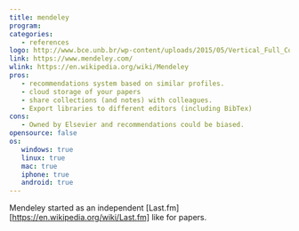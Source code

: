 ```yaml
---
title: mendeley 
program:
categories:
   - references
logo: http://www.bce.unb.br/wp-content/uploads/2015/05/Vertical_Full_Color_0.png
link: https://www.mendeley.com/
wlink: https://en.wikipedia.org/wiki/Mendeley
pros:
   - recommendations system based on similar profiles.
   - cloud storage of your papers
   - share collections (and notes) with colleagues.
   - Export libraries to different editors (including BibTex)
cons:
   - Owned by Elsevier and recommendations could be biased.
opensource: false
os:
   windows: true
   linux: true
   mac: true
   iphone: true
   android: true
---
```


Mendeley started as an independent 
[Last.fm][https://en.wikipedia.org/wiki/Last.fm] like for papers.

